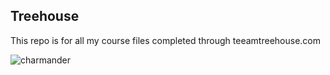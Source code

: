 ## Treehouse

This repo is for all my course files completed through teeamtreehouse.com 



![charmander](https://user-images.githubusercontent.com/39842413/48862648-fc61a300-ed94-11e8-83df-43c29d71f2ae.png)

